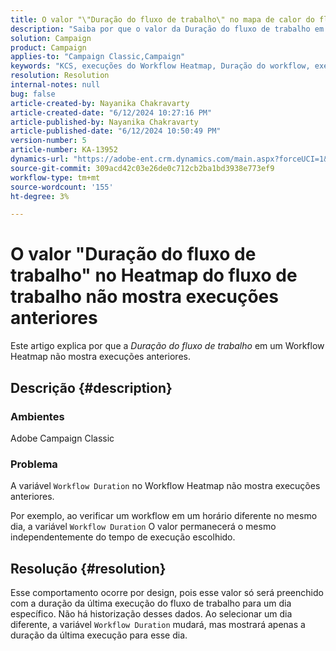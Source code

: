 ```yaml
---
title: O valor "\"Duração do fluxo de trabalho\" no mapa de calor do fluxo de trabalho não mostra execuções anteriores"
description: "Saiba por que o valor da Duração do fluxo de trabalho em um mapa de calor do fluxo de trabalho não mostra execuções anteriores."
solution: Campaign
product: Campaign
applies-to: "Campaign Classic,Campaign"
keywords: "KCS, execuções do Workflow Heatmap, Duração do workflow, execuções anteriores, Adobe Campaign"
resolution: Resolution
internal-notes: null
bug: false
article-created-by: Nayanika Chakravarty
article-created-date: "6/12/2024 10:27:16 PM"
article-published-by: Nayanika Chakravarty
article-published-date: "6/12/2024 10:50:49 PM"
version-number: 5
article-number: KA-13952
dynamics-url: "https://adobe-ent.crm.dynamics.com/main.aspx?forceUCI=1&pagetype=entityrecord&etn=knowledgearticle&id=9dec01ea-0a29-ef11-840a-000d3a3764e0"
source-git-commit: 309acd42c03e26de0c712cb2ba1bd3938e773ef9
workflow-type: tm+mt
source-wordcount: '155'
ht-degree: 3%

---
```


# O valor &quot;Duração do fluxo de trabalho&quot; no Heatmap do fluxo de trabalho não mostra execuções anteriores


Este artigo explica por que a *Duração do fluxo de trabalho* em um Workflow Heatmap não mostra execuções anteriores.

## Descrição {#description}


### <b>Ambientes</b>

Adobe Campaign Classic

### <b>Problema</b>

A variável `Workflow Duration` no Workflow Heatmap não mostra execuções anteriores.

Por exemplo, ao verificar um workflow em um horário diferente no mesmo dia, a variável `Workflow Duration` O valor permanecerá o mesmo independentemente do tempo de execução escolhido.


## Resolução {#resolution}


Esse comportamento ocorre por design, pois esse valor só será preenchido com a duração da última execução do fluxo de trabalho para um dia específico. Não há historização desses dados. Ao selecionar um dia diferente, a variável `Workflow Duration` mudará, mas mostrará apenas a duração da última execução para esse dia.


